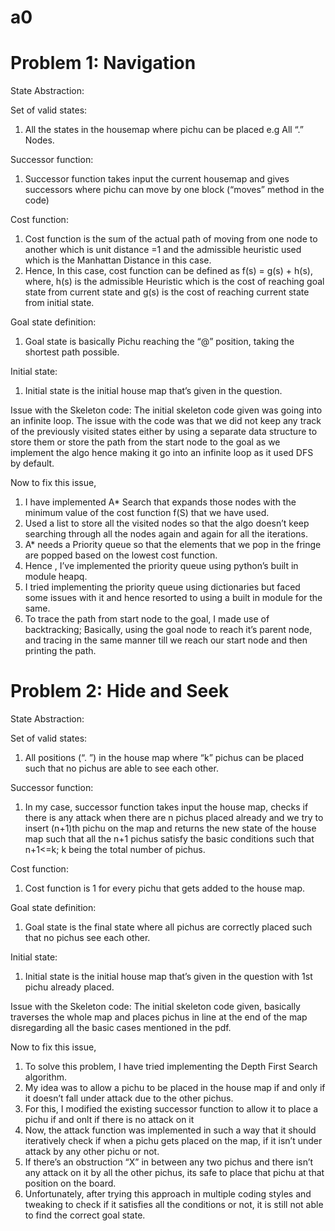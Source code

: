 # a0
# Problem 1: Navigation

State Abstraction:

Set of valid states:  
1.	All the states in the housemap where pichu can be placed 
      e.g All “.” Nodes.

Successor function: 
1.	Successor function takes input the current housemap and gives successors where pichu can move by one block (“moves” method in the code)

Cost function: 
1.	Cost function is the sum of the actual path of moving from one node to another which is unit distance =1 and the admissible heuristic used which is the Manhattan Distance in this case. 
2.	Hence, In this case, cost function can be defined as f(s) = g(s) + h(s), where, h(s) is the admissible Heuristic  which is the cost of reaching goal state from current state and g(s) is the cost of reaching current state from initial state.

Goal state definition: 
1.	Goal state is basically Pichu reaching the “@” position, taking the shortest path possible.

Initial state: 
1.	Initial state is the initial house map that’s given in the question.

Issue with the Skeleton code:
The initial skeleton code given was going into an infinite loop. The issue with the code was that we did not keep any track of the previously visited states either by using a separate data structure to store them or store the path from the start node to the goal as we implement the algo hence making it go into an infinite loop as it used DFS by default.

Now to fix this issue, 
1.	I have implemented A* Search that expands those nodes with the minimum value of the cost function f(S) that we have used.
2.	Used a list to store all the visited nodes so that the algo doesn’t keep searching through all the nodes again and again for all the iterations.
3.	A* needs a Priority queue so that the elements that we pop in the fringe are popped based on the lowest cost function.
4.	Hence , I’ve implemented the priority queue using python’s built in module heapq.
5.	I tried implementing the priority queue using dictionaries but faced some issues with it and hence resorted to using a built in module for the same.
6.	To trace the path from start node to the goal, I made use of backtracking; Basically, using the goal node to reach it’s parent node, and tracing in the same manner till we reach our start node and then printing the path.


# Problem 2: Hide and Seek

State Abstraction:

Set of valid states:  
1.	All positions (“. ”) in the house map where “k” pichus can be placed such that no pichus are able to see each other. 

Successor function: 
1.	In my case, successor function takes input the house map, checks if there is any attack when there are n pichus placed already and we try to insert (n+1)th pichu on the map and returns the new state of the house map such that all the n+1 pichus satisfy the basic conditions such that n+1<=k; k being the total number of pichus.

Cost function: 
1.	Cost function is 1 for every pichu that gets added to the house map.

Goal state definition: 
1.	Goal state is the final state where all pichus are correctly placed such that no pichus see each other.

Initial state: 
1.	Initial state is the initial house map that’s given in the question with 1st pichu already placed.

Issue with the Skeleton code:
The initial skeleton code given, basically traverses the whole map and places pichus in line at the end of the map disregarding all the basic cases mentioned in the pdf.

Now to fix this issue, 
1.	To solve this problem, I have tried implementing the Depth First Search algorithm.
2.	My idea was to allow a pichu to be placed in the house map if and only if it doesn’t fall under attack due to the other pichus.
3.	For this, I modified the existing successor function to allow it to place a pichu if and onlt if there is no attack on it
4.	Now, the attack function was implemented in such a way that it should iteratively check if when a pichu gets placed on the map, if it isn’t under attack by any other pichu or not. 
5.	If there’s an obstruction “X” in between any two pichus and there isn’t any attack on it by all the other pichus, its safe to place that pichu at that position on the board.
6.	Unfortunately, after trying this approach in multiple coding styles and tweaking to check if it satisfies all the conditions or not, it is still not able to find the correct goal state.



